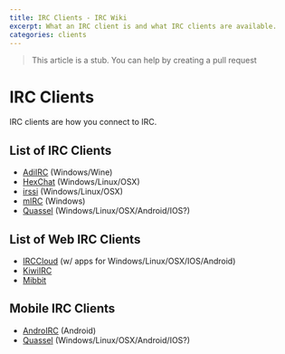 ```yaml
---
title: IRC Clients - IRC Wiki
excerpt: What an IRC client is and what IRC clients are available.
categories: clients
---
```

>This article is a stub. You can help by creating a pull request
# IRC Clients
IRC clients are how you connect to IRC.

## List of IRC Clients
* [AdiIRC](/wiki/client/adiirc) (Windows/Wine)
* [HexChat](/wiki/client/hexchat) (Windows/Linux/OSX)
* [irssi](/wiki/client/irssi) (Windows/Linux/OSX)
* [mIRC](/wiki/client/mirc) (Windows)
* [Quassel](/wiki/client/quassel-client) (Windows/Linux/OSX/Android/IOS?)

## List of Web IRC Clients
* [IRCCloud](/wiki/client/irccloud) (w/ apps for Windows/Linux/OSX/IOS/Android)
* [KiwiIRC](/wiki/client/kiwiirc)
* [Mibbit](/wiki/client/mibbit)

## Mobile IRC Clients
* [AndroIRC](/wiki/client/androirc) (Android)
* [Quassel](/wiki/client/quassel-client) (Windows/Linux/OSX/Android/IOS?)
